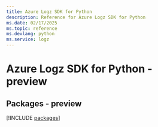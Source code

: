 ```yaml
---
title: Azure Logz SDK for Python
description: Reference for Azure Logz SDK for Python
ms.date: 02/17/2025
ms.topic: reference
ms.devlang: python
ms.service: logz
---
```

# Azure Logz SDK for Python - preview
## Packages - preview
[!INCLUDE [packages](logz-index.md)]